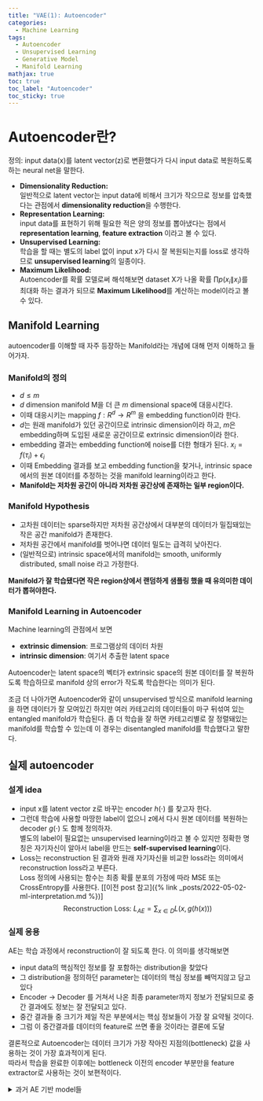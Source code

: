 ```yaml
---
title: "VAE(1): Autoencoder"
categories:
  - Machine Learning
tags:
  - Autoencoder
  - Unsupervised Learning
  - Generative Model
  - Manifold Learning
mathjax: true
toc: true
toc_label: "Autoencoder"
toc_sticky: true
---
```

# Autoencoder란?
정의: input data(x)를 latent vector(z)로 변환했다가 다시 input data로 복원하도록 하는 neural net을 말한다.   
- **Dimensionality Reduction:**   
    일반적으로 latent vector는 input data에 비해서 크기가 작으므로 정보를 압축했다는 관점에서 **dimensionality reduction**을 수행한다.
- **Representation Learning:**   
    input data를 표현하기 위해 필요한 적은 양의 정보를 뽑아냈다는 점에서 **representation learning**, **feature extraction** 이라고 볼 수 있다.   
- **Unsupervised Learning:**   
    학습을 할 때는 별도의 label 없이 input x가 다시 잘 복원되는지를 loss로 생각하므로 **unsupervised learning**의 일종이다.   
- **Maximum Likelihood:**   
    Autoencoder를 확률 모델로써 해석해보면 dataset X가 나올 확률 $\prod p(x_i\|x_i)$를 최대화 하는 결과가 되므로 **Maximum Likelihood**를 계산하는 model이라고 볼 수 있다.

## Manifold Learning

autoencoder를 이해할 때 자주 등장하는 Manifold라는 개념에 대해 먼저 이해하고 들어가자.
### Manifold의 정의
- $d \leq m$
- $d$ dimension manifold M을 더 큰 $m$ dimensional space에 대응시킨다.
- 이때 대응시키는 mapping $f:R^d \rightarrow R^m$ 을 embedding function이라 한다.
- $d$는 원래 manifold가 있던 공간이므로 intrinsic dimension이라 하고, $m$은 embedding하며 도입된 새로운 공간이므로 extrinsic dimension이라 한다.
- embedding 결과는 embedding function에 noise를 더한 형태가 된다. $x_i = f(\tau_i) + \epsilon_i$
- 이때 Embedding 결과를 보고 embedding function을 찾거나, intrinsic space에서의 원본 데이터를 추정하는 것을 manifold learning이라고 한다.
- **Manifold는 저차원 공간이 아니라 저차원 공간상에 존재하는 일부 region이다.**

### Manifold Hypothesis
- 고차원 데이터는 sparse하지만 저차원 공간상에서 대부분의 데이터가 밀집돼있는 작은 공간 manifold가 존재한다.
- 저차원 공간에서 manifold를 벗어나면 데이터 밀도는 급격히 낮아진다.
- (일반적으로) intrinsic space에서의 manifold는 smooth, uniformly distributed, small noise 라고 가정한다.

**Manifold가 잘 학습됐다면 작은 region상에서 랜덤하게 샘플링 했을 때 유의미한 데이터가 뽑혀야한다.**

### Manifold Learning in Autoencoder
Machine learning의 관점에서 보면
- **extrinsic dimension**: 프로그램상의 데이터 차원
- **intrinsic dimension**: 여기서 추출한 latent space

Autoencoder는 latent space의 벡터가 extrinsic space의 원본 데이터를 잘 복원하도록 학습하므로 manifold 상의 error가 작도록 학습한다는 의미가 된다.   

조금 더 나아가면 Autoencoder와 같이 unsupervised 방식으로 manifold learning을 하면 데이터가 잘 모여있긴 하지만 여러 카테고리의 데이터들이 마구 뒤섞여 있는 entangled manifold가 학습된다. 좀 더 학습을 잘 하면 카테고리별로 잘 정렬돼있는 manifold를 학습할 수 있는데 이 경우는 disentangled manifold를 학습했다고 말한다.

## 실제 autoencoder
### 설계 idea
- input x를 latent vector z로 바꾸는 encoder $h(\cdot)$ 를 찾고자 한다.
- 그런데 학습에 사용할 마땅한 label이 없으니 z에서 다시 원본 데이터를 복원하는 decoder $g(\cdot)$ 도 함께 정의하자.   
별도의 label이 필요없는 unsupervised learning이라고 볼 수 있지만 정확한 명칭은 자기자신이 알아서 label을 만드는 **self-supervised learning**이다.
- Loss는 reconstruction 된 결과와 원래 자기자신을 비교한 loss라는 의미에서 reconstruction loss라고 부른다.   
  Loss 정의에 사용되는 함수는 최종 확률 분포의 가정에 따라 MSE 또는 CrossEntropy를 사용한다. [[이전 post 참고]({% link _posts/2022-05-02-ml-interpretation.md %})]
$$\text{Reconstruction Loss: } L_{AE} = \sum_{x\in D} L(x, g(h(x)))$$

### 실제 응용
AE는 학습 과정에서 reconstruction이 잘 되도록 한다. 이 의미를 생각해보면
  - input data의 핵심적인 정보를 잘 포함하는 distribution을 찾았다
  - 그 distribution을 정의하던 parameter는 데이터의 핵심 정보를 빼먹지않고 담고있다
  - Encoder -> Decoder 를 거쳐서 나온 최종 parameter까지 정보가 전달되므로 중간 결과에도 정보는 잘 전달되고 있다.
  - 중간 결과들 중 크기가 제일 작은 부분에서는 핵심 정보들이 가장 잘 요약될 것이다.
  - 그럼 이 중간결과를 데이터의 feature로 쓰면 좋을 것이라는 결론에 도달

결론적으로 Autoencoder는 데이터 크기가 가장 작아진 지점의(bottleneck) 값을 사용하는 것이 가장 효과적이게 된다.   
따라서 학습을 완료한 이후에는 bottleneck 이전의 encoder 부분만을 feature extractor로 사용하는 것이 보편적이다.

<details>
<summary>과거 AE 기반 model들</summary>
<pre>
Stacking AE: Layer들을 초기화 할 때 연속한 2개의 layer를 통과하면 AE가 되도록 반복 초기화.
Denoising AE: input 값에 noise q(x`|x)를 추가한 뒤 원래 이미지가 reconstruct 되도록 학습
Stochastic Contractive AE: 원래 reconstruction loss + stochastic regularizer를 더한 loss 사용
    stochastic regularizer는 h(x)와 noise 추가된 h(x`)의 차이의 l2 norm으로 정의

</pre>
</details>